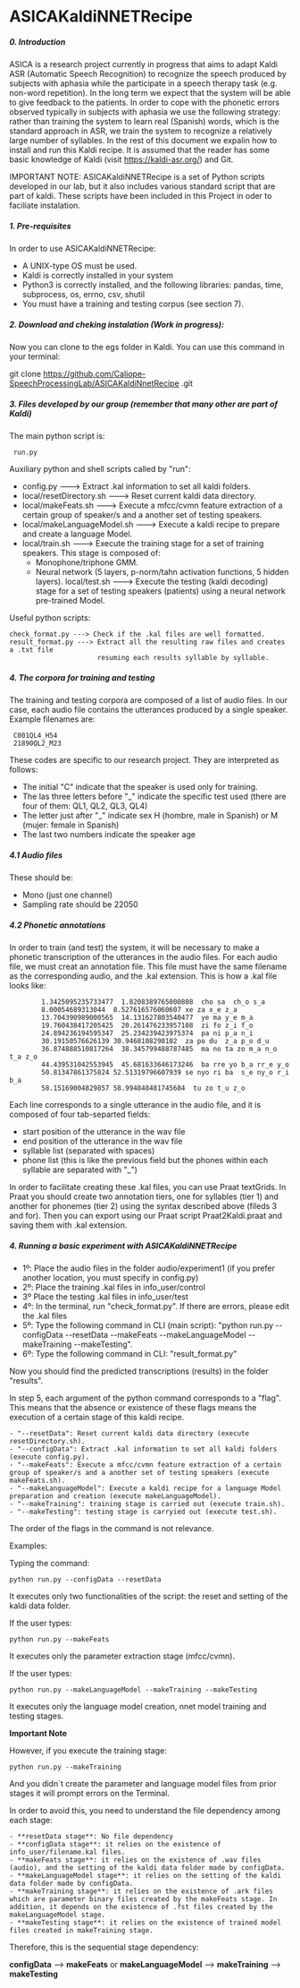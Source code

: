# ASICAKaldiNNETRecipe

##### 0. Introduction

ASICA is a research project currently in progress that aims to adapt Kaldi ASR (Automatic Speech Recognition) to recognize the speech produced by subjects with aphasia while the participate in a speech therapy task (e.g. non-word repetition). In the long term we expect that the system will be able to give feedback to the patients. In order to cope with the phonetic errors observed typically in subjects with aphasia we use the following strategy: rather than training the system to learn real (Spanish) words, which is the standard approach in ASR, we train the system to recognize a relatively large number of syllables. In the rest of this document we expalin how to install and run this Kaldi recipe. It is assumed that the reader has some basic knowledge of Kaldi (visit https://kaldi-asr.org/) and Git. 

IMPORTANT NOTE: 
ASICAKaldiNNETRecipe is a set of Python scripts developed in our lab, but it also includes various standard script that are part of kaldi. These scripts have been included in this Project in oder to faciliate instalation.

##### 1. Pre-requisites

In order to use ASICAKaldiNNETRecipe:

- A UNIX-type OS must be used.
- Kaldi is correctly installed in your system
- Python3 is correctly installed, and the following libraries: pandas, time, subprocess, os, errno, csv, shutil
- You must have a training and testing corpus (see section 7).

##### 2. Download and cheking instalation  (Work in progress):

Now you can clone to the egs folder in Kaldi. You can use this command in your terminal:

git clone https://github.com/Caliope-SpeechProcessingLab/ASICAKaldiNnetRecipe
.git


  

##### 3. Files developed by our group (remember that many other are part of Kaldi)

The main python script is: 

     run.py

Auxiliary python and shell scripts called by "run":

- config.py ---> Extract .kal information to set all kaldi folders.
- local/resetDirectory.sh ---> Reset current kaldi data directory.
- local/makeFeats.sh ---> Execute a mfcc/cvmn feature extraction of a certain group of speaker/s and a another set of testing speakers.
- local/makeLanguageModel.sh ---> Execute a kaldi recipe to prepare and create a language Model.
- local/train.sh ---> Execute the training stage for a set of training speakers. This stage is composed of: 
    * Monophone/triphone GMM.
    * Neural network (5 layers, p-norm/tahn activation functions, 5 hidden layers).
    local/test.sh ---> Execute the testing (kaldi decoding) stage for a set of testing speakers (patients) using a neural network pre-trained Model.
    
Useful python scripts:

    check_format.py ---> Check if the .kal files are well formatted.
    result_format.py ---> Extract all the resulting raw files and creates a .txt file 
                          resuming each results syllable by syllable.


##### 4. The corpora for training and testing 

The training and testing corpora are composed of a list of audio files. In our case, each audio file contains the utterances produced by a single speaker. Example filenames are:


     C001QL4_H54  
     21890QL2_M23

These codes are specific to our research project. They are interpreted as follows:

- The initial "C" indicate that the speaker is used only for training. 
- The las three letters before "_" indicate the specific test used (there are four of them: QL1, QL2, QL3, QL4)
- The letter just after "_" indicate sex H (hombre, male in Spanish) or M (mujer: female in Spanish)
- The last two numbers indicate the speaker age


##### 4.1 Audio files 

These should be:
- Mono (just one channel)
- Sampling rate should be 22050 

##### 4.2 Phonetic annotations

In order to train (and test) the system, it will be necessary to make a phonetic transcription of the utterances in the audio files. 
For each audio file, we must creat an annotation file. This file must have the same filename as the corresponding audio, and the .kal extension. This is how a .kal file looks like: 

            1.3425095235733477  1.8208389765000808  cho sa  ch_o s_a
            8.00054689313044  8.527616576060607 xe za x_e z_a
            13.704390989000565  14.131627803540477  ye ma y_e m_a
            19.760438417205425  20.261476233957108  zi fo z_i f_o
            24.894236194595347  25.234239423975374  pa ni p_a n_i
            30.19150576626139 30.9468108298102  za po du  z_a p_o d_u
            36.874888510817264  38.345799488787485  ma no ta zo m_a n_o t_a z_o
            44.439531042553945  45.681633646173246  ba rre yo b_a rr_e y_o
            50.81347861375824 52.51319796607939 se nyo ri ba  s_e ny_o r_i b_a
            58.15169004829857 58.994848481745684  tu zo t_u z_o

Each line corresponds to a single utterance in the audio file, and it is composed of four tab-separted fields: 

  - start position of the utterance in the wav file
  - end position of the utterance in the wav file 
  - syllable list (separated with spaces) 
  - phone list (this is like the previous field but the phones within each syllable are separated with "_")

In order to facilitate creating these .kal files, you can use Praat textGrids. In Praat you should create two annotation tiers, one for syllables (tier 1) and another for phonemes (tier 2) using the syntax described above (fileds 3 and for). Then you can export using our Praat script Praat2Kaldi.praat and saving them with .kal extension.

##### 4. Running a basic experiment with ASICAKaldiNNETRecipe

  - 1º: Place the audio files in the folder audio/experiment1 (if you prefer another location, you must specify in config.py)
  - 2º: Place the training .kal files in info_user/control
  - 3º  Place the testing .kal files in info_user/test 
  - 4º: In the terminal, run "check_format.py". If there are errors, please edit the .kal files
  - 5º: Type the following command in CLI (main script): "python run.py --configData --resetData --makeFeats --makeLanguageModel --makeTraining --makeTesting".  
  - 6º: Type the following command in CLI: "result_format.py"

  Now you should find the predicted transcriptions (results) in the folder "results".

In step 5, each argument of the python command corresponds to a "flag". This means that the absence or existence of these flags means the execution of a certain stage of this kaldi recipe.

	- "--resetData": Reset current kaldi data directory (execute resetDirectory.sh).
	- "--configData": Extract .kal information to set all kaldi folders (execute config.py).
	- "--makeFeats": Execute a mfcc/cvmn feature extraction of a certain group of speaker/s and a another set of testing speakers (execute makeFeats.sh).
	- "--makeLanguageModel": Execute a kaldi recipe for a language Model preparation and creation (execute makeLanguageModel).
	- "--makeTraining": training stage is carried out (execute train.sh).
	- "--makeTesting": testing stage is carryied out (execute test.sh).
The order of the flags in the command is not relevance.

Examples:

Typing the command: 

	python run.py --configData --resetData 

It executes only two functionalities of the script: the reset and setting of the kaldi data folder.

If the user types: 

	python run.py --makeFeats

It executes only the parameter extraction stage (mfcc/cvmn).

If the user types:

	python run.py --makeLanguageModel --makeTraining --makeTesting


It executes only the language model creation, nnet model training and testing stages.

**Important Note**

However, if you execute the training stage:


	python run.py --makeTraining

And you didn´t create the parameter and language model files from prior stages it will prompt errors on the Terminal.

In order to avoid this, you need to understand the file dependency among each stage:

	- **resetData stage**: No file dependency
	- **configData stage**: it relies on the existence of info_user/filename.kal files.
	- **makeFeats stage**: it relies on the existence of .wav files (audio), and the setting of the kaldi data folder made by configData.
	- **makeLanguageModel stage**: it relies on the setting of the kaldi data folder made by configData.
	- **makeTraining stage**: it relies on the existence of .ark files which are parameter binary files created by the makeFeats stage. In addition, it depends on the existence of .fst files created by the makeLanguageModel stage.
	- **makeTesting stage**: it relies on the existence of trained model files created in makeTraining stage.

Therefore, this is the sequential stage dependency:

**configData** --> **makeFeats** or **makeLanguageModel** --> **makeTraining** --> **makeTesting**
	       
	






	



